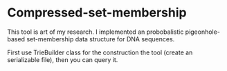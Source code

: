# Compressed-set-membership

This tool is art of my research.
I implemented an probobalistic pigeonhole-based set-membership data structure for DNA sequences.

First use TrieBuilder class for the construction the tool (create an serializable file), then you can query it.

